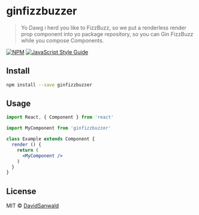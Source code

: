# ginfizzbuzzer

> Yo Dawg i herd you like to FizzBuzz, so we put a renderless render prop component into yo package repository, so you can Gin FizzBuzz while you compose Components.

[![NPM](https://img.shields.io/npm/v/ginfizzbuzzer.svg)](https://www.npmjs.com/package/ginfizzbuzzer) [![JavaScript Style Guide](https://img.shields.io/badge/code_style-standard-brightgreen.svg)](https://standardjs.com)

## Install

```bash
npm install --save ginfizzbuzzer
```

## Usage

```jsx
import React, { Component } from 'react'

import MyComponent from 'ginfizzbuzzer'

class Example extends Component {
  render () {
    return (
      <MyComponent />
    )
  }
}
```

## License

MIT © [DavidSanwald](https://github.com/DavidSanwald)
